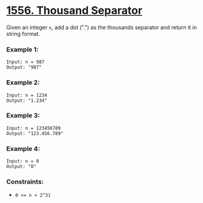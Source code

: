 # [1556. Thousand Separator](https://leetcode.com/problems/thousand-separator/)

Given an integer `n`, add a dot (".") as the thousands separator and return it in string format.

### Example 1:
```
Input: n = 987
Output: "987"
```

### Example 2:
```
Input: n = 1234
Output: "1.234"
```

### Example 3:
```
Input: n = 123456789
Output: "123.456.789"
```

### Example 4:
```
Input: n = 0
Output: "0"
``` 

### Constraints:

- `0 <= n < 2^31`